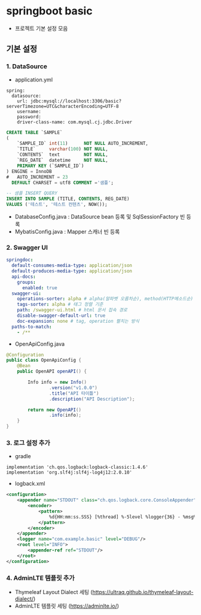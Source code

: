 # springboot basic
- 프로젝트 기본 설정 모음

## 기본 설정
### 1. DataSource
- application.yml
```
spring:
  datasource:
    url: jdbc:mysql://localhost:3306/basic?serverTimezone=UTC&characterEncoding=UTF-8
    username:
    password:
    driver-class-name: com.mysql.cj.jdbc.Driver
```
```sql
CREATE TABLE `SAMPLE`
(
    `SAMPLE_ID` int(11)      NOT NULL AUTO_INCREMENT,
    `TITLE`     varchar(100) NOT NULL,
    `CONTENTS`  text         NOT NULL,
    `REG_DATE`  datetime     NOT NULL,
    PRIMARY KEY (`SAMPLE_ID`)
) ENGINE = InnoDB
#   AUTO_INCREMENT = 23
  DEFAULT CHARSET = utf8 COMMENT ='샘플';

-- 샘플 INSERT QUERY
INSERT INTO SAMPLE (TITLE, CONTENTS, REG_DATE)
VALUES ('테스트', '테스트 컨텐츠', NOW());
```

- DatabaseConfig.java : 
DataSource bean 등록 및 SqlSessionFactory 빈 등록
- MybatisConfig.java :
Mapper 스캐너 빈 등록


### 2. Swagger UI
```yaml
springdoc:
  default-consumes-media-type: application/json
  default-produces-media-type: application/json
  api-docs:
    groups:
      enabled: true
  swagger-ui:
    operations-sorter: alpha # alpha(알파벳 오름차순), method(HTTP메소드순)
    tags-sorter: alpha # 태그 정렬 기준
    path: /swagger-ui.html # html 문서 접속 경로
    disable-swagger-default-url: true
    doc-expansion: none # tag, operation 펼치는 방식
  paths-to-match:
    - /**
```
- OpenApiConfig.java
```java
@Configuration
public class OpenApiConfig {
    @Bean
    public OpenAPI openAPI() {

        Info info = new Info()
                .version("v1.0.0")
                .title("API 타이틀")
                .description("API Description");

        return new OpenAPI()
                .info(info);
    }
}
```

### 3. 로그 설정 추가
- gradle
```
implementation 'ch.qos.logback:logback-classic:1.4.6'
implementation 'org.slf4j:slf4j-log4j12:2.0.10'
```
- logback.xml
```xml
<configuration>
    <appender name="STDOUT" class="ch.qos.logback.core.ConsoleAppender">
        <encoder>
            <pattern>
                %d{HH:mm:ss.SSS} [%thread] %-5level %logger{36} - %msg%n
            </pattern>
        </encoder>
    </appender>
    <logger name="com.example.basic" level="DEBUG"/>
    <root level="INFO">
        <appender-ref ref="STDOUT"/>
    </root>
</configuration>
```

### 4. AdminLTE 템플릿 추가
- Thymeleaf Layout Dialect 세팅 (https://ultraq.github.io/thymeleaf-layout-dialect/)
- AdminLTE 템플릿 세팅 (https://adminlte.io/)